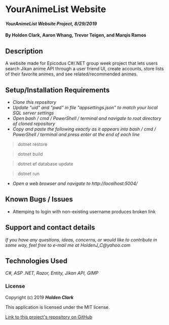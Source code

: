 # YourAnimeList Website

#### _YourAnimeList Website Project, 8/29/2019_

#### By **Holden Clark, Aaron Whang, Trevor Teigen, and Marqis Ramos**

## Description

A website made for Epicodus C#/.NET group week project that lets users search Jikan anime API through a user friend UI, create accounts, store lists of their favorite animes, and see related/recommended animes.

## Setup/Installation Requirements

* _Clone this repository_
* _Update "uid" and "pwd" in file "appsettings.json" to match your local SQL server settings_
* _Open bash / cmd / PowerShell / terminal and navigate to root directory of cloned repository_
* _Copy and paste the following exactly as it appears into bash / cmd / PowerShell / terminal and press enter at the end of each line_

> dotnet restore

> dotnet build

> dotnet ef database update

> dotnet run

* _Open a web browser and navigate to http://localhost:5004/_

## Known Bugs / Issues
* Attemping to login with non-existing username produces broken link

## Support and contact details

_If you have any questions, ideas, concerns, or would like to contribute in some way, feel free to e-mail me at HoldenJ_C@yahoo.com_

## Technologies Used
_C#,_
_ASP .NET,_
_Razor,_
_Entity,_
_Jikan API,_
_GIMP_

### License

Copyright (c) 2019 **_Holden Clark_**

This application is licensed under the MIT license.

[Link to this project's repository on GitHub](https://github.com/HoldenJC/YourAnimeList.Solution)